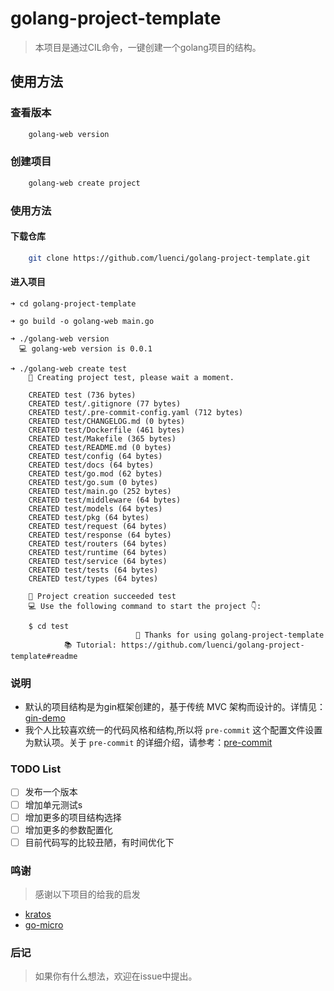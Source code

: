 # golang-project-template
> 本项目是通过CIL命令，一键创建一个golang项目的结构。

## 使用方法

### 查看版本
```bash
    golang-web version
```

### 创建项目
```bash
    golang-web create project
```

### 使用方法
#### 下载仓库
```bash
    git clone https://github.com/luenci/golang-project-template.git
```
#### 进入项目
```shell
➜ cd golang-project-template

➜ go build -o golang-web main.go

➜ ./golang-web version
  💻 golang-web version is 0.0.1

➜ ./golang-web create test
    🚀 Creating project test, please wait a moment.

    CREATED test (736 bytes)
    CREATED test/.gitignore (77 bytes)
    CREATED test/.pre-commit-config.yaml (712 bytes)
    CREATED test/CHANGELOG.md (0 bytes)
    CREATED test/Dockerfile (461 bytes)
    CREATED test/Makefile (365 bytes)
    CREATED test/README.md (0 bytes)
    CREATED test/config (64 bytes)
    CREATED test/docs (64 bytes)
    CREATED test/go.mod (62 bytes)
    CREATED test/go.sum (0 bytes)
    CREATED test/main.go (252 bytes)
    CREATED test/middleware (64 bytes)
    CREATED test/models (64 bytes)
    CREATED test/pkg (64 bytes)
    CREATED test/request (64 bytes)
    CREATED test/response (64 bytes)
    CREATED test/routers (64 bytes)
    CREATED test/runtime (64 bytes)
    CREATED test/service (64 bytes)
    CREATED test/tests (64 bytes)
    CREATED test/types (64 bytes)

    🍺 Project creation succeeded test
    💻 Use the following command to start the project 👇:

    $ cd test
                            🤝 Thanks for using golang-project-template
            📚 Tutorial: https://github.com/luenci/golang-project-template#readme

```

### 说明
- 默认的项目结构是为gin框架创建的，基于传统 MVC 架构而设计的。详情见：[gin-demo](https://github.com/Lucareful/gin-demo#readme)
- 我个人比较喜欢统一的代码风格和结构,所以将 `pre-commit` 这个配置文件设置为默认项。关于 `pre-commit` 的详细介绍，请参考：[pre-commit](https://pre-commit.com)

### TODO List
 - [ ] 发布一个版本
 - [ ] 增加单元测试s
 - [ ] 增加更多的项目结构选择
 - [ ] 增加更多的参数配置化
 - [ ] 目前代码写的比较丑陋，有时间优化下

### 鸣谢
  > 感谢以下项目的给我的启发
  - [kratos](https://github.com/go-kratos/kratos)
  - [go-micro](https://github.com/asim/go-micro)

### 后记
  > 如果你有什么想法，欢迎在issue中提出。
